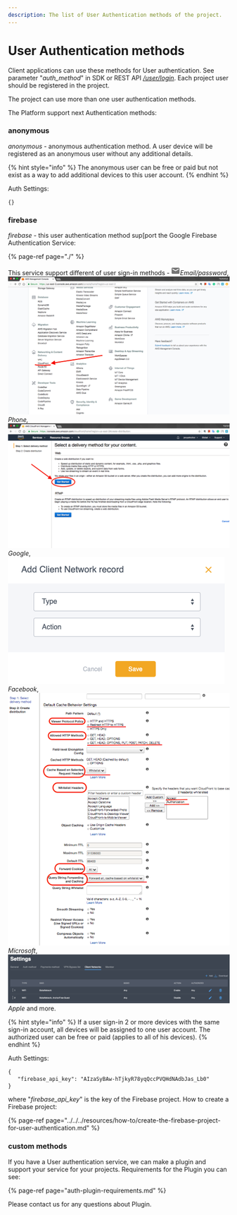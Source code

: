 ```yaml
---
description: The list of User Authentication methods of the project.
---
```


# User Authentication methods

Client applications can use these methods for User authentication. See parameter "_auth\_method_" in SDK or REST API [_/user/login_](https://backend.northghost.com/doc/user/index.html#!/user-controller/loginDevice). Each project user should be registered in the project. 

The project can use more than one user authentication methods.

The Platform support next Authentication methods:

### anonymous

_anonymous_ - anonymous authentication method. A user device will be registered as an anonymous user without any additional details. 

{% hint style="info" %}
The anonymous user can be free or paid but not exist as a way to add additional devices to this user account.
{% endhint %}

Auth Settings:

```text
{}
```

### firebase

_firebase_ - this user authentication method sup\[port the Google Firebase Authentication Service:

{% page-ref page="./" %}

This service support different of user sign-in methods - ![](../../../.gitbook/assets/image%20%2828%29.png)_Email/password_, ![](../../../.gitbook/assets/image.png)_Phone,_ ![](../../../.gitbook/assets/image%20%281%29.png)_Google_, ![](../../../.gitbook/assets/image%20%286%29.png)_Facebook_, ![](../../../.gitbook/assets/image%20%284%29.png)_Microsoft_, ![](../../../.gitbook/assets/image%20%288%29.png)_Apple_ and more. 

{% hint style="info" %}
If a user sign-in 2 or more devices with the same sign-in account, all devices will be assigned to one user account. The authorized user can be free or paid \(applies to all of his devices\).
{% endhint %}

Auth Settings:

```text
{
   "firebase_api_key": "AIzaSyBAw-hTjkyR78yqQccPVQHdNAdbJas_Lb0"
}
```

where "_firebase\_api\_key_" is the key of the Firebase project.  How to create a Firebase project: 

{% page-ref page="../../../resources/how-to/create-the-firebase-project-for-user-authentication.md" %}

### custom methods

If you have a User authentication service, we can make a plugin and support your service for your projects. Requirements for the Plugin you can see:

{% page-ref page="auth-plugin-requirements.md" %}

Please contact us for any questions about Plugin.

